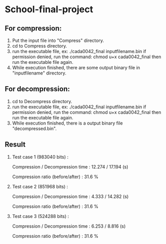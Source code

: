 # School-final-project

## For compression:
1. Put the input file into "Compress" directory.
2. cd to Compress directory.
3. run the executable file, ex: ./cada0042_final inputfilename.bin
   if permission denied, run the command: chmod u+x cada0042_final
   then run the executable file again.
4. While execution finished, there are some output binary file in "inputfilename" directory.

## For decompression:
1. cd to Decompress directory.
2. run the executable file, ex: ./cada0042_final inputfilename.bin
   if permission denied, run the command: chmod u+x cada0042_final
   then run the executable file again.
3. While execution finished, there is a output binary file "decompressed.bin".

## Result
1. Test case 1 (983040 bits) :
   
   Compression / Decompression time : 12.274 / 17.194 (s)

   Compression ratio (before/after) : 31.6 %

2. Test case 2 (851968 bits) :
   
   Compression / Decompression time : 4.333 / 14.282 (s)
   
   Compression ratio (before/after) : 31.6 %
   
3. Test case 3 (524288 bits) :
   
   Compression / Decompression time : 6.253 / 8.816 (s)
   
   Compression ratio (before/after) : 31.6 %
